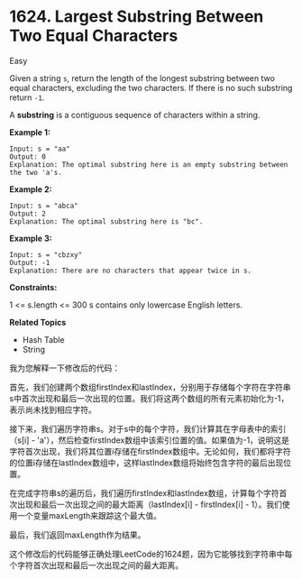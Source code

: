 # 1624. Largest Substring Between Two Equal Characters

Easy

Given a string `s`, return the length of the longest substring between two equal characters, excluding the two characters. If there is no such substring return `-1`.

A **substring** is a contiguous sequence of characters within a string.

 

**Example 1:**
```
Input: s = "aa"
Output: 0
Explanation: The optimal substring here is an empty substring between the two 'a's.
```
**Example 2:**
```
Input: s = "abca"
Output: 2
Explanation: The optimal substring here is "bc".
```
**Example 3:**
```
Input: s = "cbzxy"
Output: -1
Explanation: There are no characters that appear twice in s.
``` 

**Constraints:**

1 <= s.length <= 300
s contains only lowercase English letters.

**Related Topics**
- Hash Table
- String




我为您解释一下修改后的代码：



首先，我们创建两个数组firstIndex和lastIndex，分别用于存储每个字符在字符串s中首次出现和最后一次出现的位置。我们将这两个数组的所有元素初始化为-1，表示尚未找到相应字符。


接下来，我们遍历字符串s。对于s中的每个字符，我们计算其在字母表中的索引（s[i] - 'a'），然后检查firstIndex数组中该索引位置的值。如果值为-1，说明这是字符首次出现，我们将其位置i存储在firstIndex数组中。无论如何，我们都将字符的位置i存储在lastIndex数组中，这样lastIndex数组将始终包含字符的最后出现位置。


在完成字符串s的遍历后，我们遍历firstIndex和lastIndex数组，计算每个字符首次出现和最后一次出现之间的最大距离（lastIndex[i] - firstIndex[i] - 1）。我们使用一个变量maxLength来跟踪这个最大值。


最后，我们返回maxLength作为结果。



这个修改后的代码能够正确处理LeetCode的1624题，因为它能够找到字符串中每个字符首次出现和最后一次出现之间的最大距离。
